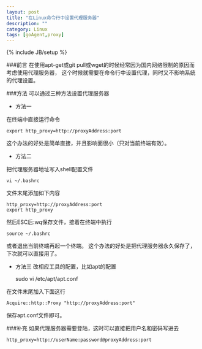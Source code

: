 ```yaml
---
layout: post
title: "在Linux命令行中设置代理服务器"
description: ""
category: Linux
tags: [goAgent,proxy]
---
```

{% include JB/setup %}

###前言
在使用apt-get或git pull或wget的时候经常因为国内网络限制的原因而考虑使用代理服务器，
这个时候就需要在命令行中设置代理，同时又不影响系统的代理设置。

###方法
可以通过三种方法设置代理服务器

* 方法一

在终端中直接运行命令

	export http_proxy=http://proxyAddress:port

这个办法的好处是简单直接，并且影响面很小（只对当前终端有效）。

* 方法二

把代理服务器地址写入shell配置文件

	vi ~/.bashrc

文件末尾添加如下内容

	http_proxy=http://proxyAddress:port
	export http_proxy

然后ESC后:wq保存文件，接着在终端中执行

	source ~/.bashrc

或者退出当前终端再起一个终端。
这个办法的好处是把代理服务器永久保存了，下次就可以直接用了。

* 方法三
改相应工具的配置，比如apt的配置

	sudo vi /etc/apt/apt.conf

在文件末尾加入下面这行 

	Acquire::http::Proxy "http://proxyAddress:port"

保存apt.conf文件即可。

###补充
如果代理服务器需要登陆，这时可以直接把用户名和密码写进去

	http_proxy=http://userName:password@proxyAddress:port
